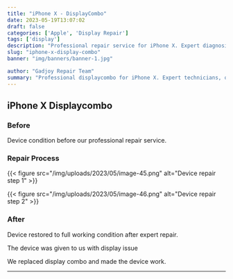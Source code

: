 ```yaml
---
title: "iPhone X - DisplayCombo"
date: 2023-05-19T13:07:02
draft: false
categories: ['Apple', 'Display Repair']
tags: ['display']
description: "Professional repair service for iPhone X. Expert diagnosis and quality repairs in Bangalore."
slug: "iphone-x-display-combo"
banner: "img/banners/banner-1.jpg"

author: "Gadjoy Repair Team"
summary: "Professional displaycombo for iPhone X. Expert technicians, quality parts, warranty included."
---
```



## iPhone X Displaycombo

### Before

Device condition before our professional repair service.

### Repair Process

{{< figure src="/img/uploads/2023/05/image-45.png" alt="Device repair step 1" >}}

{{< figure src="/img/uploads/2023/05/image-46.png" alt="Device repair step 2" >}}


### After

Device restored to full working condition after expert repair.

The device was given to us with display issue

We replaced display combo and made the device work.

---